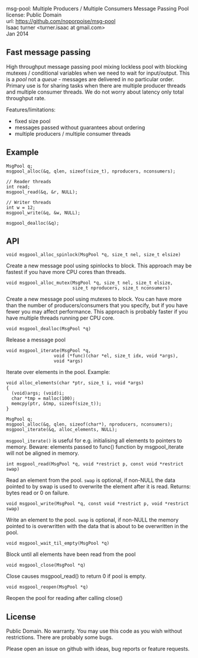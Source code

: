 msg-pool: Multiple Producers / Multiple Consumers Message Passing Pool  
license: Public Domain  
url: https://github.com/noporpoise/msg-pool  
Isaac turner <turner.isaac at gmail.com>  
Jan 2014

Fast message passing
--------------------

High throughput message passing pool mixing lockless pool with blocking mutexes
/ conditional variables when we need to wait for input/output.
This is a *pool* not a *queue* - messages are delivered in no particular order. 
Primary use is for sharing tasks when there are multiple producer threads and
multiple consumer threads.
We do not worry about latency only total throughput rate.

Features/limitations:
* fixed size pool
* messages passed without guarantees about ordering
* multiple producers / multiple consumer threads

Example
-------

    MsgPool q;
    msgpool_alloc(&q, qlen, sizeof(size_t), nproducers, nconsumers);

    // Reader threads
    int read;
    msgpool_read(&q, &r, NULL);

    // Writer threads
    int w = 12;
    msgpool_write(&q, &w, NULL);

    msgpool_dealloc(&q);

API
---

    void msgpool_alloc_spinlock(MsgPool *q, size_t nel, size_t elsize)

Create a new message pool using spinlocks to block. This approach may be fastest
if you have more CPU cores than threads.

    void msgpool_alloc_mutex(MsgPool *q, size_t nel, size_t elsize,
                             size_t nproducers, size_t nconsumers)

Create a new message pool using mutexes to block. You can have more than the
number of producers/consumers that you specify, but if you have fewer you may
affect performance.  This approach is probably faster if you have multiple
threads running per CPU core.

    void msgpool_dealloc(MsgPool *q)

Release a message pool

    void msgpool_iterate(MsgPool *q,
                      void (*func)(char *el, size_t idx, void *args),
                      void *args)

Iterate over elements in the pool. Example:

    void alloc_elements(char *ptr, size_t i, void *args)
    {
      (void)args; (void)i;
      char *tmp = malloc(100);
      memcpy(ptr, &tmp, sizeof(size_t));
    }

    MsgPool q;
    msgpool_alloc(&q, qlen, sizeof(char*), nproducers, nconsumers);
    msgpool_iterate(&q, alloc_elements, NULL);

`msgpool_iterate()` is useful for e.g. initialising all elements to pointers to memory.
Beware: elements passed to func() function by msgpool_iterate will not be aligned in
memory.

    int msgpool_read(MsgPool *q, void *restrict p, const void *restrict swap)

Read an element from the pool. `swap` is optional, if non-NULL the data pointed
to by swap is used to overwrite the element after it is read.
Returns: bytes read or 0 on failure.

    void msgpool_write(MsgPool *q, const void *restrict p, void *restrict swap)

Write an element to the pool.  `swap` is optional, if non-NULL the memory pointed
to is overwritten with the data that is about to be overwritten in the pool.

    void msgpool_wait_til_empty(MsgPool *q)

Block until all elements have been read from the pool

    void msgpool_close(MsgPool *q)

Close causes msgpool_read() to return 0 if pool is empty.

    void msgpool_reopen(MsgPool *q)

Reopen the pool for reading after calling close()

License
-------

Public Domain. No warranty. You may use this code as you wish without
restrictions. There are probably some bugs.

Please open an issue on github with ideas, bug reports or feature requests.
